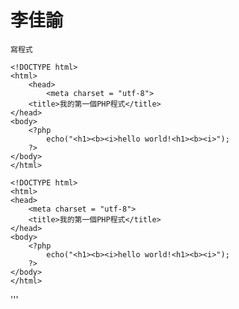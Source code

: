 # 李佳諭
```
寫程式
```

	<!DOCTYPE html>
	<html>
    	<head>
	    	<meta charset = "utf-8">
		<title>我的第一個PHP程式</title>
	</head>
	<body>
	    <?php
		    echo("<h1><b><i>hello world!<h1><b><i>");
		?>
	</body>
	</html>

	<!DOCTYPE html>
	<html>
    <head>
	    <meta charset = "utf-8">
		<title>我的第一個PHP程式</title>
	</head>
	<body>
	    <?php
		    echo("<h1><b><i>hello world!<h1><b><i>");
		?>
	</body>
	</html>

'''
